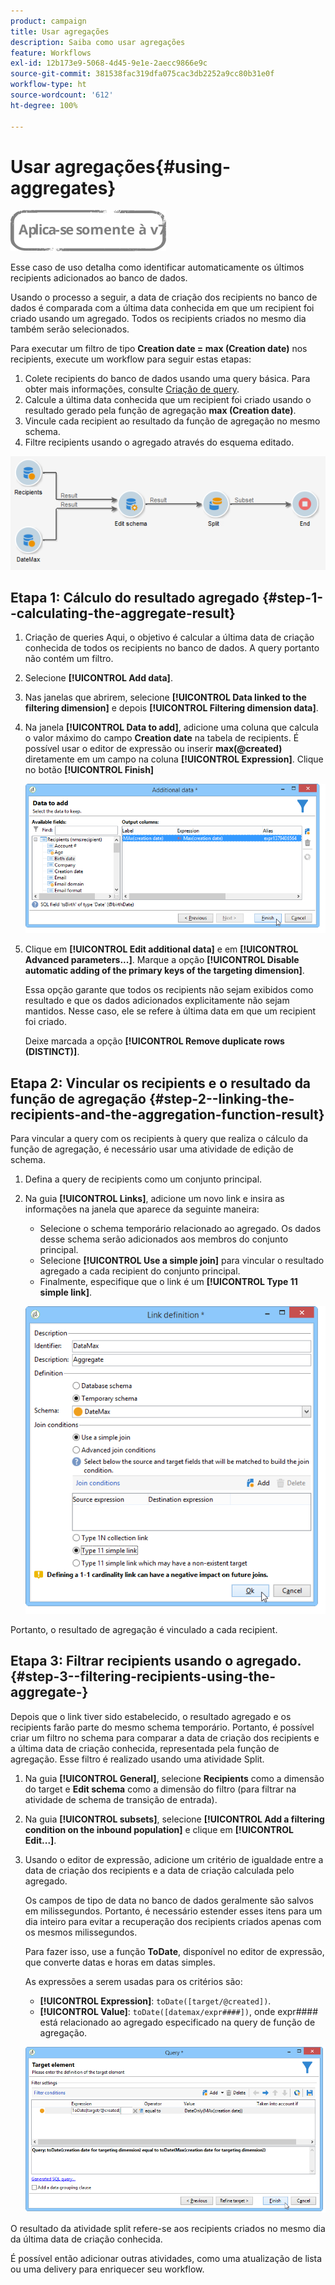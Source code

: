```yaml
---
product: campaign
title: Usar agregações
description: Saiba como usar agregações
feature: Workflows
exl-id: 12b173e9-5068-4d45-9e1e-2aecc9866e9c
source-git-commit: 381538fac319dfa075cac3db2252a9cc80b31e0f
workflow-type: ht
source-wordcount: '612'
ht-degree: 100%

---
```


# Usar agregações{#using-aggregates}

![](../../assets/v7-only.svg)

Esse caso de uso detalha como identificar automaticamente os últimos recipients adicionados ao banco de dados.

Usando o processo a seguir, a data de criação dos recipients no banco de dados é comparada com a última data conhecida em que um recipient foi criado usando um agregado. Todos os recipients criados no mesmo dia também serão selecionados.

Para executar um filtro de tipo **Creation date = max (Creation date)** nos recipients, execute um workflow para seguir estas etapas:

1. Colete recipients do banco de dados usando uma query básica. Para obter mais informações, consulte [Criação de query](query.md#creating-a-query).
1. Calcule a última data conhecida que um recipient foi criado usando o resultado gerado pela função de agregação **max (Creation date)**.
1. Vincule cada recipient ao resultado da função de agregação no mesmo schema.
1. Filtre recipients usando o agregado através do esquema editado.

![](assets/datamanagement_usecase_1.png)

## Etapa 1: Cálculo do resultado agregado {#step-1--calculating-the-aggregate-result}

1. Criação de queries Aqui, o objetivo é calcular a última data de criação conhecida de todos os recipients no banco de dados. A query portanto não contém um filtro.
1. Selecione **[!UICONTROL Add data]**.
1. Nas janelas que abrirem, selecione **[!UICONTROL Data linked to the filtering dimension]** e depois **[!UICONTROL Filtering dimension data]**.
1. Na janela **[!UICONTROL Data to add]**, adicione uma coluna que calcula o valor máximo do campo **Creation date** na tabela de recipients. É possível usar o editor de expressão ou inserir **max(@created)** diretamente em um campo na coluna **[!UICONTROL Expression]**. Clique no botão **[!UICONTROL Finish]**

   ![](assets/datamanagement_usecase_2.png)

1. Clique em **[!UICONTROL Edit additional data]** e em **[!UICONTROL Advanced parameters...]**. Marque a opção **[!UICONTROL Disable automatic adding of the primary keys of the targeting dimension]**.

   Essa opção garante que todos os recipients não sejam exibidos como resultado e que os dados adicionados explicitamente não sejam mantidos. Nesse caso, ele se refere à última data em que um recipient foi criado.

   Deixe marcada a opção **[!UICONTROL Remove duplicate rows (DISTINCT)]**.

## Etapa 2: Vincular os recipients e o resultado da função de agregação {#step-2--linking-the-recipients-and-the-aggregation-function-result}

Para vincular a query com os recipients à query que realiza o cálculo da função de agregação, é necessário usar uma atividade de edição de schema.

1. Defina a query de recipients como um conjunto principal.
1. Na guia **[!UICONTROL Links]**, adicione um novo link e insira as informações na janela que aparece da seguinte maneira:

   * Selecione o schema temporário relacionado ao agregado. Os dados desse schema serão adicionados aos membros do conjunto principal.
   * Selecione **[!UICONTROL Use a simple join]** para vincular o resultado agregado a cada recipient do conjunto principal.
   * Finalmente, especifique que o link é um **[!UICONTROL Type 11 simple link]**.

   ![](assets/datamanagement_usecase_3.png)

Portanto, o resultado de agregação é vinculado a cada recipient.

## Etapa 3: Filtrar recipients usando o agregado. {#step-3--filtering-recipients-using-the-aggregate-}

Depois que o link tiver sido estabelecido, o resultado agregado e os recipients farão parte do mesmo schema temporário. Portanto, é possível criar um filtro no schema para comparar a data de criação dos recipients e a última data de criação conhecida, representada pela função de agregação. Esse filtro é realizado usando uma atividade Split.

1. Na guia **[!UICONTROL General]**, selecione **Recipients** como a dimensão do target e **Edit schema** como a dimensão do filtro (para filtrar na atividade de schema de transição de entrada).
1. Na guia **[!UICONTROL subsets]**, selecione **[!UICONTROL Add a filtering condition on the inbound population]** e clique em **[!UICONTROL Edit...]**.
1. Usando o editor de expressão, adicione um critério de igualdade entre a data de criação dos recipients e a data de criação calculada pelo agregado.

   Os campos de tipo de data no banco de dados geralmente são salvos em milissegundos. Portanto, é necessário estender esses itens para um dia inteiro para evitar a recuperação dos recipients criados apenas com os mesmos milissegundos.

   Para fazer isso, use a função **ToDate**, disponível no editor de expressão, que converte datas e horas em datas simples.

   As expressões a serem usadas para os critérios são:

   * **[!UICONTROL Expression]**: `toDate([target/@created])`.
   * **[!UICONTROL Value]**: `toDate([datemax/expr####])`, onde expr#### está relacionado ao agregado especificado na query de função de agregação.

   ![](assets/datamanagement_usecase_4.png)

O resultado da atividade split refere-se aos recipients criados no mesmo dia da última data de criação conhecida.

É possível então adicionar outras atividades, como uma atualização de lista ou uma delivery para enriquecer seu workflow.
